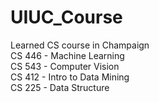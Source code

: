 # UIUC_Course

Learned CS course in Champaign \
CS 446 - Machine Learning \
CS 543 - Computer Vision \
CS 412 - Intro to Data Mining \
CS 225 - Data Structure

